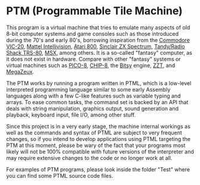 # PTM (Programmable Tile Machine)
This program is a virtual machine that tries to emulate many aspects of old 8-bit computer systems and game consoles such as those introduced during the 70's and early 80's, borrowing inspiration from the [Commodore VIC-20](https://en.wikipedia.org/wiki/Commodore_VIC-20), [Mattel Intellivision](https://en.wikipedia.org/wiki/Intellivision), [Atari 800](https://en.wikipedia.org/wiki/Atari_8-bit_family), [Sinclair ZX Spectrum](https://en.wikipedia.org/wiki/ZX_Spectrum), [Tandy/Radio Shack TRS-80](https://en.wikipedia.org/wiki/TRS-80), [MSX](https://en.wikipedia.org/wiki/MSX), among others. It is a so-called "fantasy" computer, as it does not exist in hardware. Compare with other "fantasy" systems or virtual machines such as [PICO-8](https://en.wikipedia.org/wiki/PICO-8), [CHIP-8](https://en.wikipedia.org/wiki/CHIP-8), the [Bitsy](https://ledoux.itch.io/bitsy) engine, [ZZT](https://en.wikipedia.org/wiki/ZZT), and [MegaZeux](https://www.digitalmzx.com/).

The PTM works by running a program written in PTML, which is a low-level interpreted programming language similar to some early Assembly languages along with a few C-like features such as variable typing and arrays. To ease common tasks, the command set is backed by an API that deals with string manipulation, graphics output, sound generation and playback, keyboard input, file I/O, among other stuff.

Since this project is in a very early stage, the machine internal workings as well as the commands and syntax of PTML are subject to very frequent changes, so if you intend to develop applications using PTML targeting the PTM at this moment, please be wary of the fact that your programs most likely will not be 100% compatible with future versions of the interpreter and may require extensive changes to the code or no longer work at all.

For examples of PTM programs, please look inside the folder "Test" where you can find some PTML source code files.
